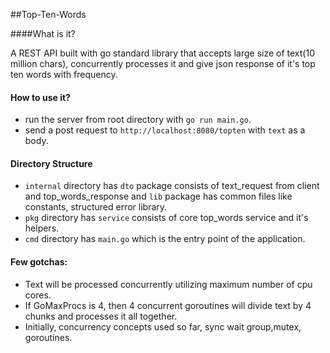 ##Top-Ten-Words

####What is it?

A REST API built with go standard library that accepts large size of text(10 million chars), concurrently processes it and give json response of it's top ten words with frequency.

#### How to use it?

* run the server from root directory with `go run main.go`.
* send a post request to `http://localhost:8080/topten` with `text` as a body.


#### Directory Structure

* `internal` directory has `dto` package consists of text_request from client and top_words_response  and `lib` package has common files like constants, structured error library.
* `pkg` directory has `service` consists of core top_words service and it's helpers.
* `cmd` directory has `main.go` which is the entry point of the application.

#### Few gotchas:

* Text will be processed concurrently utilizing maximum number of cpu cores.
* If GoMaxProcs is 4, then 4 concurrent goroutines will divide text by 4 chunks and processes it all together.
* Initially, concurrency concepts used so far, sync wait group,mutex, goroutines.